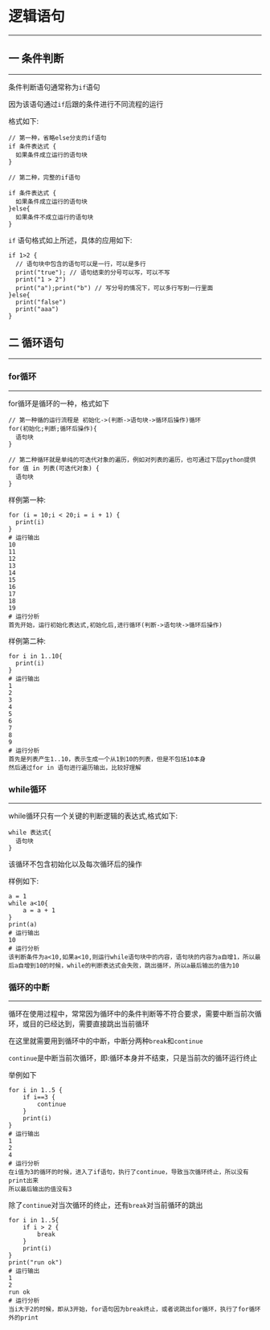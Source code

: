 # 逻辑语句
---

## 一 条件判断
---
条件判断语句通常称为`if`语句

因为该语句通过`if`后跟的条件进行不同流程的运行

格式如下:

```
// 第一种，省略else分支的if语句
if 条件表达式 {
  如果条件成立运行的语句块
}

// 第二种，完整的if语句

if 条件表达式 {
  如果条件成立运行的语句块
}else{
  如果条件不成立运行的语句块
}
```
`if` 语句格式如上所述，具体的应用如下:
```
if 1>2 {
  // 语句块中包含的语句可以是一行，可以是多行
  print("true"); // 语句结束的分号可以写，可以不写
  print("1 > 2")
  print("a");print("b") // 写分号的情况下，可以多行写到一行里面
}else{
  print("false")
  print("aaa")
}
```


## 二 循环语句
---

### for循环
---

for循环是循环的一种，格式如下

```
// 第一种循的运行流程是 初始化->(判断->语句块->循环后操作)循环
for(初始化;判断;循环后操作){
  语句块
}

// 第二种循环就是单纯的可迭代对象的遍历，例如对列表的遍历，也可通过下层python提供
for 值 in 列表(可迭代对象) {
  语句块
}
```

样例第一种:

```
for (i = 10;i < 20;i = i + 1) {
  print(i)
}
# 运行输出
10
11
12
13
14
15
16
17
18
19
# 运行分析
首先开始，运行初始化表达式,初始化后,进行循环(判断->语句块->循环后操作)
```

样例第二种:

```
for i in 1..10{
  print(i)
}
# 运行输出
1
2
3
4
5
6
7
8
9
# 运行分析
首先是列表产生1..10，表示生成一个从1到10的列表，但是不包括10本身
然后通过for in 语句进行遍历输出，比较好理解
```

### while循环
---

while循环只有一个关键的判断逻辑的表达式,格式如下:

```
while 表达式{
  语句块
}
```

该循环不包含初始化以及每次循环后的操作

样例如下:

```
a = 1
while a<10{
    a = a + 1
}
print(a)
# 运行输出
10
# 运行分析
该判断条件为a<10,如果a<10,则运行while语句块中的内容，语句块的内容为a自增1，所以最后a自增到10的时候，while的判断表达式会失败，跳出循环，所以a最后输出的值为10
```

### 循环的中断
---

循环在使用过程中，常常因为循环中的条件判断等不符合要求，需要中断当前次循环，或目的已经达到，需要直接跳出当前循环

在这里就需要用到循环中的中断，中断分两种`break`和`continue`

`continue`是中断当前次循环，即:循环本身并不结束，只是当前次的循环运行终止

举例如下

```
for i in 1..5 {
    if i==3 {
        continue
    }
    print(i)
}
# 运行输出
1
2
4
# 运行分析
在i值为3的循环的时候，进入了if语句，执行了continue，导致当次循环终止，所以没有print出来
所以最后输出的值没有3
```

除了`continue`对当次循环的终止，还有`break`对当前循环的跳出

```
for i in 1..5{
    if i > 2 {
        break
    }
    print(i)
}
print("run ok")
# 运行输出
1
2
run ok
# 运行分析
当i大于2的时候，即从3开始，for语句因为break终止，或者说跳出for循环，执行了for循环外的print
```
